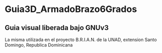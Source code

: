 # Guia3D_ArmadoBrazo6Grados
## Guia visual liberada bajo GNUv3

La misma utilizada en el proyecto B.R.I.A.N. de la UNAD, extension Santo Domingo, Republica Dominicana

